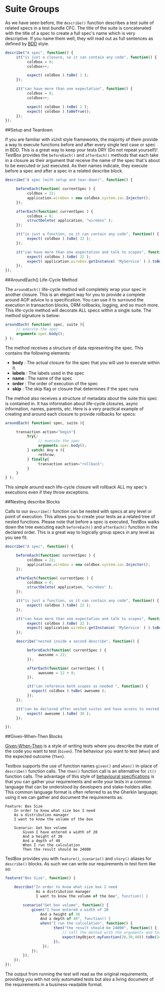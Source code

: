 # Suite Groups

As we have seen before, the `describe()` function describes a test suite of related specs in a test bundle CFC. The title of the suite is concatenated with the title of a spec to create a full spec's name which is very descriptive. If you name them well, they will read out as full sentences as defined by [BDD](http://en.wikipedia.org/wiki/Behavior-driven_development) style.

```javascript
describe("A spec", function() {
     it("is just a closure, so it can contain any code", function() {
          coldbox = 0;
          coldbox++;

          expect( coldbox ).toBe( 1 );
     });

     it("can have more than one expectation", function() {
          coldbox = 0;
          coldbox++;

          expect( coldbox ).toBe( 1 );
          expect( coldbox ).toBeTrue();
     });
});
```

##Setup and Teardown

If you are familiar with xUnit style frameworks, the majority of them provide a way to execute functions before and after every single test case or spec in BDD. This is a great way to keep your tests DRY (Do not repeat yourself)! TestBox provides the `beforeEach()` and `afterEach()` methods that each take in a closure as their argument that receive the name of the spec that's about to be executed or just executed. As their names indicate, they execute before a spec and after a spec in a related describe block.

```javascript
describe("A spec (with setup and tear-down)", function() {

     beforeEach(function( currentSpec ) {
          coldbox = 22;
          application.wirebox = new coldbox.system.ioc.Injector();
     });

     afterEach(function( currentSpec ) {
          coldbox = 0;
          structDelete( application, "wirebox" );
     });

     it("is just a function, so it can contain any code", function() {
          expect( coldbox ).toBe( 22 );
     });

     it("can have more than one expectation and talk to scopes", function() {
          expect( coldbox ).toBe( 22 );
          expect( application.wirebox.getInstance( 'MyService' ) ).toBeComponent();
     });
});
```

##AroundEach() Life-Cycle Method

The `aroundEach()` life-cycle method will completely wrap your spec in another closure. This is an elegant way for you to provide a complete around AOP advice to a specification. You can use it to surround the execution in transaction blocks, ORM rollbacks, logging, and so much more. This life-cycle method will decorate ALL specs within a single suite. The method signature is below:

```javascript
aroundEach( function( spec, suite ){
     // execute the spec
     arguments.spec.body();
} );
```

The method receives a structure of data representing the spec. This contains the following elements:

* **body** : The actual closure for the spec that you will use to execute within it.
* **labels** : The labels used in the spec
* **name** : The name of the spec
* **order** : The order of execution of the spec
* **skip** : The skip flag or closure that determines if the spec runs

The method also receives a structure of metadata about the suite this spec is contained in. It has information about life-cycle closures, async information, names, parents, etc. Here is a very practical example of creating and around each closure to provide rollbacks for specs:

```javascript
aroundEach( function( spec, suite ){

     transaction action="begin"{
          try{/
               // execute the spec
               arguments.spec.body();
          } catch( Any e ){
               rethrow;
          } finally{
               transaction action="rollback";
          }
     }
} );
```

This simple around each life-cycle closure will rollback ALL my spec's executions even if they throw exceptions.

##Nesting describe Blocks

Calls to our `describe()` function can be nested with specs at any level or point of execution. This allows you to create your tests as a related tree of nested functions. Please note that before a spec is executed, TestBox walks down the tree executing each `beforeEach()` and `afterEach()` function in the declared order. This is a great way to logically group specs in any level as you see fit.

```javascript
describe("A spec", function() {

     beforeEach(function( currentSpec ) {
          coldbox = 22;
          application.wirebox = new coldbox.system.ioc.Injector();
     });

     afterEach(function( currentSpec ) {
          coldbox = 0;
          structDelete( application, "wirebox" );
     });

     it("is just a function, so it can contain any code", function() {
          expect( coldbox ).toBe( 22 );
     });

     it("can have more than one expectation and talk to scopes", function() {
          expect( coldbox ).toBe( 22 );
          expect( application.wirebox.getInstance( 'MyService' ) ).toBeComponent();
     });

     describe("nested inside a second describe", function() {

          beforeEach(function( currentSpec ) {
               awesome = 22;
          });

          afterEach(function( currentSpec ) {
               awesome = 22 + 8;
          });

          it("can reference both scopes as needed ", function() {
            expect( coldbox ).toBe( awesome );
          });
     });

     it("can be declared after nested suites and have access to nested variables", function() {
          expect( awesome ).toBe( 30 );
     });

});
```

##Given-When-Then Blocks

[Given-When-Then](http://martinfowler.com/bliki/GivenWhenThen.html) is a style of writing tests where you describe the state of the code you want to test (`Given`). The behaviour you want to test (`When`) and the expected outcome (`Then`).

Testbox supports the use of function names `given()` and `when()` in-place of `describe()` function calls. The `then()` function call is an alternative for `it()` function calls. The advantage of this style of [behavioural specifications](https://en.wikipedia.org/wiki/Behavior-driven_development#Behavioural_specifications) is that you can gather your requirements and write your tests in a common language that can be understood by developers and stake-holders alike. This common language format is often referred to as the Gherkin language; using it we can gather and document the requirements as: 

```
Feature: Box Size
    In order to know what size box I need
    As a distribution manager
    I want to know the volume of the box

    Scenario: Get box volume
        Given I have entered a width of 20
        And a height of 30
        And a depth of 40
        When I run the calculation
        Then the result should be 24000
```

TestBox provides you with `feature()`, `scenario()` and `story()` aliases for `describe()` blocks. As such we can write our requirements in test form like so:

```javascript
feature("Box Size", function() {

    describe("In order to know what size box I need
              As a distribution manager
              I want to know the volume of the box", function() {

        scenario("Get box volume", function() {
            given("I have entered a width of 20
                And a height of 30
                And a depth of 40", function() {
                when("I run the calculation", function() {
		              then("the result should be 24000", function() {
		                  // call the method with the arguments and test the outcome
		                  expect(myObject.myFunction(20,30,40)).toBe(24000);
		              });
	             });
            });
        });
    });
});
```

The output from running the test will read as the original requirements, providing you with not only automated tests but also a living document of the requirements in a business-readable format.

